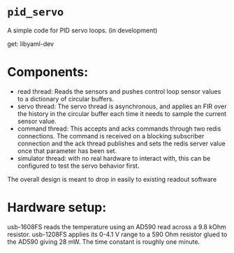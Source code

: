 `pid_servo`
===========
A simple code for PID servo loops. (in development)

get: libyaml-dev

Components:
===========
* read thread: Reads the sensors and pushes control loop sensor values to a dictionary of circular buffers.
* servo thread: The servo thread is asynchronous, and applies an FIR over the history in the circular buffer each time it needs to sample the current sensor value. 
* command thread: This accepts and acks commands through two redis connections. The command is received on a blocking subscriber connection and the ack thread publishes and sets the redis server value once that parameter has been set.
* simulator thread: with no real hardware to interact with, this can be configured to test the servo behavior first.

The overall design is meant to drop in easily to existing readout software

Hardware setup:
===============
usb-1608FS reads the temperature using an AD590 read across a 9.8 kOhm resistor.
usb-1208FS applies its 0-4.1 V range to a 590 Ohm resistor glued to the AD590 giving 28 mW. The time constant is roughly one minute.

